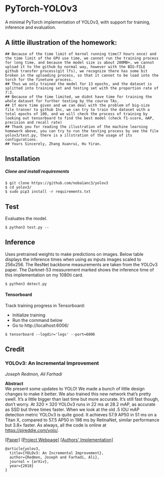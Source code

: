 # PyTorch-YOLOv3
A minimal PyTorch implementation of YOLOv3, with support for training, inference and evaluation.

## A little illustration of the homework:
    ## Because of the time limit of kernel running time(7 hours once) and the time limit of the GPU use time, we cannot run the training process for long time, and because the model size is about 200MB+, we cannot upload it to the github by normal way, however with the BIG-FILE github transfer process(git lfs), we recognize there has some bit broken in the uploading process, so that it cannot to be load into the torch for the finetune process.
    ## Thus we only trained the model for 13 epochs, and the dataset is splitted into training set and testing set with the proportion rate of 7:3.
    ## Because of the time limited, we didnt have time for training the whole dataset for further testing by the course TAs. 
    ## If more time given and we can deal with the problem of big-size file transer to github Inc, we can try to train the dataset with a total epochs of 100, and we will check the process of training by looking out tensorboard to find the best model (check f1-score, mAP, precision and recall rate)
    ## Thank you for reading the illustration of the machine learning homework above, you can try to run the testing process by see the file yolov3/test.py, there is a illstration of the usage of its configurations.
    ## Yours Sincerely, Zhang Xuanrui, Hu Yiran.

## Installation
##### Clone and install requirements
    $ git clone https://github.com/noba1anc3/yolov3
    $ cd yolov3/
    $ sudo pip3 install -r requirements.txt
    
## Test
Evaluates the model.

    $ python3 test.py --

## Inference
Uses pretrained weights to make predictions on images. Below table displays the inference times when using as inputs images scaled to 256x256. The ResNet backbone measurements are taken from the YOLOv3 paper. The Darknet-53 measurement marked shows the inference time of this implementation on my 1080ti card.

    $ python3 detect.py

#### Tensorboard
Track training progress in Tensorboard:
* Initialize training
* Run the command below
* Go to http://localhost:6006/

```
$ tensorboard --logdir='logs' --port=6006
```

## Credit

### YOLOv3: An Incremental Improvement
_Joseph Redmon, Ali Farhadi_ <br>

**Abstract** <br>
We present some updates to YOLO! We made a bunch
of little design changes to make it better. We also trained
this new network that’s pretty swell. It’s a little bigger than
last time but more accurate. It’s still fast though, don’t
worry. At 320 × 320 YOLOv3 runs in 22 ms at 28.2 mAP,
as accurate as SSD but three times faster. When we look
at the old .5 IOU mAP detection metric YOLOv3 is quite
good. It achieves 57.9 AP50 in 51 ms on a Titan X, compared
to 57.5 AP50 in 198 ms by RetinaNet, similar performance
but 3.8× faster. As always, all the code is online at
https://pjreddie.com/yolo/.

[[Paper]](https://pjreddie.com/media/files/papers/YOLOv3.pdf) [[Project Webpage]](https://pjreddie.com/darknet/yolo/) [[Authors' Implementation]](https://github.com/pjreddie/darknet)

```
@article{yolov3,
  title={YOLOv3: An Incremental Improvement},
  author={Redmon, Joseph and Farhadi, Ali},
  journal = {arXiv},
  year={2018}
}
```
